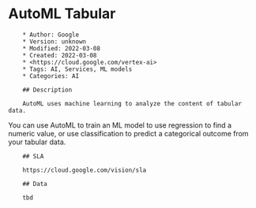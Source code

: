 # AutoML Tabular

        * Author: Google
        * Version: unknown
        * Modified: 2022-03-08
        * Created: 2022-03-08
        * <https://cloud.google.com/vertex-ai>
        * Tags: AI, Services, ML models
        * Categories: AI

        ## Description

        AutoML uses machine learning to analyze the content of tabular data.
You can use AutoML to train an ML model to use regression to find a
numeric value, or use classification to predict a categorical
outcome from your tabular data.


        ## SLA

        https://cloud.google.com/vision/sla

        ## Data

        tbd

